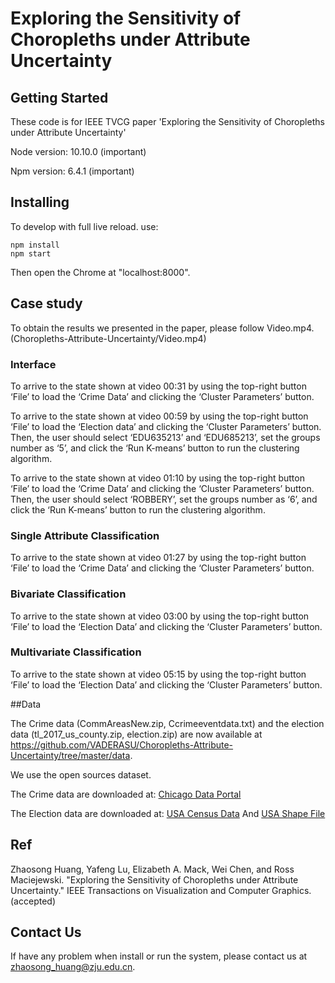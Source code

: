 # Exploring the Sensitivity of Choropleths under Attribute Uncertainty


## Getting Started

These code is for IEEE TVCG paper 'Exploring the Sensitivity of Choropleths under Attribute Uncertainty'

Node version: 10.10.0 (important)

Npm version: 6.4.1 (important)

## Installing
To develop with full live reload. use:
```
npm install
npm start 
```

Then open the Chrome at "localhost:8000".

## Case study
To obtain the results we presented in the paper, please follow Video.mp4. (Choropleths-Attribute-Uncertainty/Video.mp4)

### Interface

To arrive to the state shown at video 00:31 by using the top-right button ‘File’ to load the ‘Crime Data’ and clicking the ‘Cluster Parameters’ button.

To arrive to the state shown at video 00:59 by using the top-right button ‘File’ to load the ‘Election data’ and clicking the ‘Cluster Parameters’ button. Then, the user should select ‘EDU635213’ and ‘EDU685213’, set the groups number as ‘5’, and click the ‘Run K-means’ button to run the clustering algorithm.

To arrive to the state shown at video 01:10 by using the top-right button ‘File’ to load the ‘Crime Data’ and clicking the ‘Cluster Parameters’ button. Then, the user should select ‘ROBBERY’, set the groups number as ‘6’, and click the ‘Run K-means’ button to run the clustering algorithm.

### Single Attribute Classification

To arrive to the state shown at video 01:27 by using the top-right button ‘File’ to load the ‘Crime Data’ and clicking the ‘Cluster Parameters’ button.

### Bivariate Classification

To arrive to the state shown at video 03:00 by using the top-right button ‘File’ to load the ‘Election Data’ and clicking the ‘Cluster Parameters’ button.

### Multivariate Classification

To arrive to the state shown at video 05:15 by using the top-right button ‘File’ to load the ‘Election Data’ and clicking the ‘Cluster Parameters’ button.

##Data

The Crime data (CommAreasNew.zip, Ccrimeeventdata.txt) and the election data (tl_2017_us_county.zip, election.zip) are now available at https://github.com/VADERASU/Choropleths-Attribute-Uncertainty/tree/master/data.

We use the open sources dataset.

The Crime data are downloaded at:
[Chicago Data Portal](https://data.cityofchicago.org/Public-Safety/Crimes-2015/vwwp-7yr9) 

The Election data are downloaded at:
[USA Census Data](https://geodacenter.github.io/data-and-lab//county_election_2012_2016-variables/)
And [USA Shape File](http://www2.census.gov/geo/tiger/TIGER2017/COUNTY/)

## Ref
Zhaosong Huang, Yafeng Lu, Elizabeth A. Mack, Wei Chen, and Ross Maciejewski. "Exploring the Sensitivity of Choropleths under Attribute Uncertainty." IEEE Transactions on Visualization and Computer Graphics. (accepted)

## Contact Us
If have any problem when install or run the system, please contact us at zhaosong_huang@zju.edu.cn.
